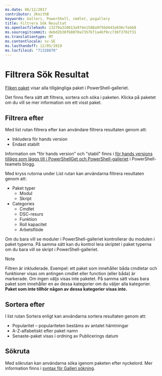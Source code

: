 ```yaml
---
ms.date: 06/12/2017
contributor: JKeithB
keywords: Galleri, PowerShell, cmdlet, psgallery
title: Filtrera Sök Resultat
ms.openlocfilehash: 13270a310613a974e1588a9f56d443a936cfebb8
ms.sourcegitcommit: debd2b38fb8070a7357bf1a4bf9cc736f3702f31
ms.translationtype: MT
ms.contentlocale: sv-SE
ms.lasthandoff: 12/05/2019
ms.locfileid: "71328870"
---
```

# <a name="filtering-search-results"></a>Filtrera Sök Resultat

[Fliken paket](https://www.powershellgallery.com/packages) visar alla tillgängliga paket i PowerShell-galleriet.

Det finns flera sätt att filtrera, sortera och söka i paketen.
Klicka på paketet om du vill se mer information om ett visst paket.

## <a name="filter-by"></a>Filtrera efter

Med list rutan filtrera efter kan användare filtrera resultaten genom att:
- Inkludera för hands version
- Endast stabilt

Information om "för hands version" och "stabil" finns i [för hands versions tillägg som läggs till i PowerShellGet och PowerShell-galleriet](https://blogs.msdn.microsoft.com/powershell/2017/12/05/prerelease-versioning-added-to-powershellget-and-powershell-gallery/) i PowerShell-teamets blogg.

Med kryss rutorna under List rutan kan användarna filtrera resultaten genom att:
- Paket typer
  - Modul
  - Skript
- Categories
  - Cmdlet
  - DSC-resurs
  - Funktion
  - Roll kapacitet
  - Arbetsflöde

Om du bara vill se moduler i PowerShell-galleriet kontrollerar du modulen i paket typerna.
På samma sätt kan du kontrol lera skriptet i paket typerna om du bara vill se skript i PowerShell-galleriet.

> [!NOTE]
> Filtren är inkluderade.
> Exempel: ett paket som innehåller båda cmdletar och funktioner visas om antingen cmdlet eller function (eller båda) är markerade.
> Om ingen väljs visas inte paketet.
> På samma sätt visas bara paket som innehåller en av dessa kategorier om du väljer alla kategorier.
> **Paket som inte tillhör någon av dessa kategorier visas inte.**

## <a name="sort-by"></a>Sortera efter

I list rutan Sortera enligt kan användarna sortera resultaten genom att:
- Popularitet – populariteten bestäms av antalet hämtningar
- A-Z-alfabetiskt efter paket namn
- Senaste-paket visas i ordning av Publicerings datum

## <a name="search-box"></a>Sökruta

Med sökrutan kan användarna söka igenom paketen efter nyckelord.
Mer information finns i [syntax för Galleri sökning](search-syntax.md).

